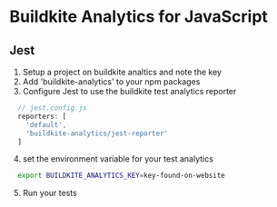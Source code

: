 # Buildkite Analytics for JavaScript

## Jest

1) Setup a project on buildkite analtics and note the key
2) Add 'buildkite-analytics' to your npm packages
3) Configure Jest to use the buildkite test analytics reporter

```.js
  // jest.config.js
  reporters: [
    'default',
    'buildkite-analytics/jest-reporter'
  ]
```

4) set the environment variable for your test analytics
```sh
  export BUILDKITE_ANALYTICS_KEY=key-found-on-website
```

5) Run your tests
